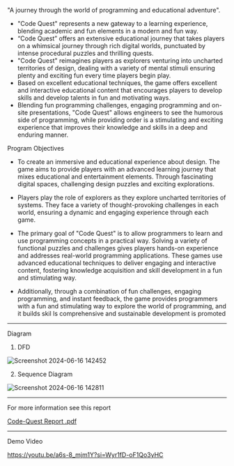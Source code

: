 "A journey through the world of programming and educational adventure".
- "Code Quest" represents a new gateway to a learning experience, blending academic and fun elements in a modern and fun way.
- “Code Quest” offers an extensive educational journey that takes players on a whimsical journey through rich digital worlds, punctuated by intense procedural puzzles and thrilling quests.
- "Code Quest" reimagines players as explorers venturing into uncharted territories of design, dealing with a variety of mental stimuli ensuring plenty and exciting fun every time players begin play.
- Based on excellent educational techniques, the game offers excellent and interactive educational content that encourages players to develop skills and develop talents in fun and motivating ways.
- Blending fun programming challenges, engaging programming and on-site presentations, "Code Quest" allows engineers to see the humorous side of programming, while providing order is a
         stimulating and exciting experience that improves their knowledge and skills in a deep and enduring manner.



Program Objectives

- To create an immersive and educational experience about design. The game aims to provide players with an advanced learning journey that mixes educational and entertainment elements.
  Through fascinating digital spaces, challenging design puzzles and exciting explorations.
  
- Players play the role of explorers as they explore uncharted territories of systems. They face a variety of thought-provoking challenges in each world,
   ensuring a dynamic and engaging experience through each game.
  
- The primary goal of "Code Quest" is to allow programmers to learn and use programming concepts in a practical way.
   Solving a variety of functional puzzles and challenges gives players hands-on experience and addresses real-world programming applications.
   These games use advanced educational techniques to deliver engaging and interactive content, fostering knowledge acquisition and skill development in a fun and stimulating way.
  
- Additionally, through a combination of fun challenges, engaging programming, and instant feedback, the game provides programmers with a fun and stimulating way to explore the world of programming,
   and it builds skil  ls comprehensive and sustainable development is promoted


-------------------------------------------------------------------------------------------------------------------------------------------------------------------------------------------------------------------

Diagram

1) DFD
   
![Screenshot 2024-06-16 142452](https://github.com/00hussein00/CodeQuest/assets/107136547/43389240-6997-4720-ae78-1f2242ecd17d)


2) Sequence Diagram

![Screenshot 2024-06-16 142811](https://github.com/00hussein00/CodeQuest/assets/107136547/7d055c50-ffe8-480f-81f2-37ab87c6a87d)


-------------------------------------------------------------------------------------------------------------------------------------------------------------------------------------------------------------------

For more information see this report

[Code-Quest  Report .pdf](https://github.com/user-attachments/files/15857590/Code-Quest.Report.pdf)

****

Demo Video

https://youtu.be/a6s-8_mjm1Y?si=Wyr1fD-oF1Qo3yHC




